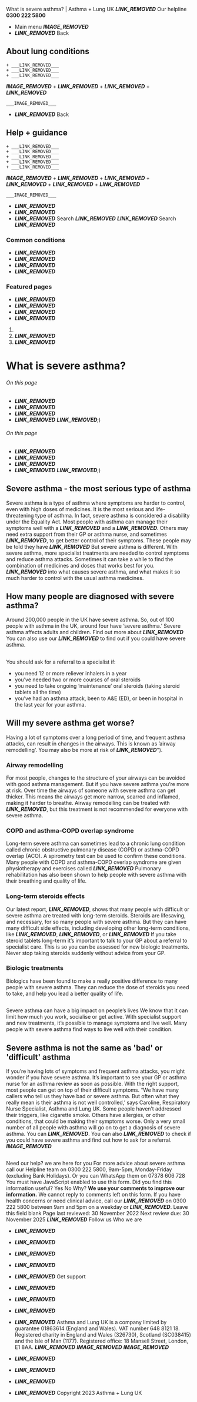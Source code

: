 
What is severe asthma? | Asthma + Lung UK
 ___LINK_REMOVED___
 Our helpline **0300 222 5800**
* Main menu
___IMAGE_REMOVED___
* ___LINK_REMOVED___
 Back
 
## About lung conditions
	+ ___LINK_REMOVED___
	+ ___LINK_REMOVED___
	+ ___LINK_REMOVED___
___IMAGE_REMOVED___
	+ ___LINK_REMOVED___
	+ ___LINK_REMOVED___
	+ ___LINK_REMOVED___
	
	
	___IMAGE_REMOVED___
* ___LINK_REMOVED___
 Back
 
## Help + guidance
	+ ___LINK_REMOVED___
	+ ___LINK_REMOVED___
	+ ___LINK_REMOVED___
	+ ___LINK_REMOVED___
	+ ___LINK_REMOVED___
___IMAGE_REMOVED___
	+ ___LINK_REMOVED___
	+ ___LINK_REMOVED___
	+ ___LINK_REMOVED___
	+ ___LINK_REMOVED___
	+ ___LINK_REMOVED___
	
	
	___IMAGE_REMOVED___
* ___LINK_REMOVED___
* ___LINK_REMOVED___
* ___LINK_REMOVED___
Search
___LINK_REMOVED___ 
 ___LINK_REMOVED___
Search
___LINK_REMOVED___
### Common conditions
* ___LINK_REMOVED___
* ___LINK_REMOVED___
* ___LINK_REMOVED___
* ___LINK_REMOVED___
### Featured pages
* ___LINK_REMOVED___
* ___LINK_REMOVED___
* ___LINK_REMOVED___
* ___LINK_REMOVED___
1. 
3. ___LINK_REMOVED___
5. ___LINK_REMOVED___
# What is severe asthma?
###### On this page
* ___LINK_REMOVED___
* ___LINK_REMOVED___
* ___LINK_REMOVED___
* ___LINK_REMOVED___
___LINK_REMOVED___;) 
###### On this page
* ___LINK_REMOVED___
* ___LINK_REMOVED___
* ___LINK_REMOVED___
* ___LINK_REMOVED___
___LINK_REMOVED___;) 
## Severe asthma - the most serious type of asthma
Severe asthma is a type of asthma where symptoms are harder to control, even with high doses of medicines.
It is the most serious and life-threatening type of asthma. In fact, severe asthma is considered a disability under the Equality Act.
Most people with asthma can manage their symptoms well with a ___LINK_REMOVED___ and a ___LINK_REMOVED___.
Others may need extra support from their GP or asthma nurse, and sometimes ___LINK_REMOVED___, to get better control of their symptoms. These people may be told they have ___LINK_REMOVED___
But severe asthma is different. With severe asthma, more specialist treatments are needed to control symptoms and reduce asthma attacks. Sometimes it can take a while to find the combination of medicines and doses that works best for you.
___LINK_REMOVED___ into what causes severe asthma, and what makes it so much harder to control with the usual asthma medicines.
## How many people are diagnosed with severe asthma?
Around 200,000 people in the UK have severe asthma. So, out of 100 people with asthma in the UK, around four have ‘severe asthma.’
Severe asthma affects adults and children.
Find out more about ___LINK_REMOVED___
You can also use our ___LINK_REMOVED___ to find out if you could have severe asthma.
## 
 You should ask for a referral to a specialist if:
* you need 12 or more reliever inhalers in a year
* you’ve needed two or more courses of oral steroids
* you need to take ongoing ‘maintenance’ oral steroids (taking steroid tablets all the time)
* you’ve had an asthma attack, been to A&E (ED), or been in hospital in the last year for your asthma.
## Will my severe asthma get worse?
Having a lot of symptoms over a long period of time, and frequent asthma attacks, can result in changes in the airways. This is known as ’airway remodelling’.
You may also be more at risk of ___LINK_REMOVED___").
### Airway remodelling
For most people, changes to the structure of your airways can be avoided with good asthma management. But if you have severe asthma you’re more at risk. Over time the airways of someone with severe asthma can get thicker. This means the airways get more narrow, scarred and inflamed, making it harder to breathe.
Airway remodelling can be treated with ___LINK_REMOVED___, but this treatment is not recommended for everyone with severe asthma.
### COPD and asthma-COPD overlap syndrome
Long-term severe asthma can sometimes lead to a chronic lung condition called chronic obstructive pulmonary disease (COPD) or asthma-COPD overlap (ACO). A spirometry test can be used to confirm these conditions.
Many people with COPD and asthma-COPD overlap syndrome are given physiotherapy and exercises called ___LINK_REMOVED___
Pulmonary rehabilitation has also been shown to help people with severe asthma with their breathing and quality of life.
### Long-term steroids effects
Our latest report, ___LINK_REMOVED___, shows that many people with difficult or severe asthma are treated with long-term steroids.
Steroids are lifesaving, and necessary, for so many people with severe asthma. But they can have many difficult side effects, including developing other long-term conditions, like ___LINK_REMOVED___, ___LINK_REMOVED___, or ___LINK_REMOVED___
If you take steroid tablets long-term it’s important to talk to your GP about a referral to specialist care. This is so you can be assessed for new biologic treatments. Never stop taking steroids suddenly without advice from your GP.
### Biologic treatments
Biologics have been found to make a really positive difference to many people with severe asthma.
They can reduce the dose of steroids you need to take, and help you lead a better quality of life.
## 
 Severe asthma can have a big impact on people’s lives
We know that it can limit how much you work, socialise or get active.
With specialist support and new treatments, it’s possible to manage symptoms and live well. Many people with severe asthma find ways to live well with their condition.
## Severe asthma is not the same as 'bad' or 'difficult' asthma
If you’re having lots of symptoms and frequent asthma attacks, you might wonder if you have severe asthma.
It’s important to see your GP or asthma nurse for an asthma review as soon as possible. With the right support, most people can get on top of their difficult symptoms.
“We have many callers who tell us they have bad or severe asthma. But often what they really mean is their asthma is not well controlled,’ says Caroline, Respiratory Nurse Specialist, Asthma and Lung UK.
Some people haven’t addressed their triggers, like cigarette smoke. Others have allergies, or other conditions, that could be making their symptoms worse. Only a very small number of all people with asthma will go on to get a diagnosis of severe asthma.
You can ___LINK_REMOVED___.
You can also ___LINK_REMOVED___ to check if you could have severe asthma and find out how to ask for a referral.
___IMAGE_REMOVED___
## 
 Need our help? we are here for you
For more advice about severe asthma call our Helpline team on 0300 222 5800, 9am-5pm, Monday-Friday (excluding Bank Holidays). Or you can WhatsApp them on 07378 606 728
You must have JavaScript enabled to use this form.
Did you find this information useful?
Yes
No
Why?
**We use your comments to improve our information.** We cannot reply to comments left on this form. If you have health concerns or need clinical advice, call our ___LINK_REMOVED___ on 0300 222 5800 between 9am and 5pm on a weekday or ___LINK_REMOVED___.
Leave this field blank
Page last reviewed: 
30 November 2022
Next review due: 
30 November 2025
 ___LINK_REMOVED___
Follow us
 Who we are
 
* ___LINK_REMOVED___
* ___LINK_REMOVED___
* ___LINK_REMOVED___
* ___LINK_REMOVED___
* ___LINK_REMOVED___
 Get support
 
* ___LINK_REMOVED___
* ___LINK_REMOVED___
* ___LINK_REMOVED___
* ___LINK_REMOVED___
Asthma and Lung UK is a company limited by guarantee 01863614 (England and Wales). VAT number 648 8121 18.
Registered charity in England and Wales (326730), Scotland (SC038415) and the Isle of Man (1177). Registered office: 18 Mansell Street, London, E1 8AA.
___LINK_REMOVED___
___IMAGE_REMOVED___
___IMAGE_REMOVED___
* ___LINK_REMOVED___
* ___LINK_REMOVED___
* ___LINK_REMOVED___
* ___LINK_REMOVED___
 Copyright 2023 Asthma + Lung UK
 
